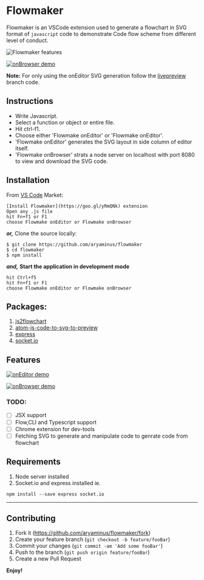 # Flowmaker

Flowmaker is an VSCode extension used to generate a flowchart in SVG format of `javascript` code to demonstrate Code flow scheme from different level of conduct.

![Flowmaker features](https://i.imgur.com/FIacJUP.gif)

[![onBrowser demo](https://i.imgur.com/k77hQLy.png)](https://i.imgur.com/k77hQLy.png)

**Note:**
For only using the onEditor SVG generation follow the <a href="https://github.com/aryaminus/flowmaker/tree/livepreview" target="_blank">livepreview</a> branch code.

## Instructions
- Write Javascript.
- Select a function or object or entire file.  
- Hit ctrl-f1.
- Choose either 'Flowmake onEditor' or 'Flowmake onEditor'.
- 'Flowmake onEditor' generates the SVG layout in side column of editor itself.
- 'Flowmake onBrowser' strats a node server on localhost with port 8080 to view and download the SVG code.

## Installation

From [VS Code](https://code.visualstudio.com) Market:
```
[Install Flowmaker](https://goo.gl/yRmQNk) extension
Open any .js file
hit Fn+f1 or F1
choose Flowmake onEditor or Flowmake onBrowser
```
***or,***
Clone the source locally:
```
$ git clone https://github.com/aryaminus/flowmaker
$ cd flowmaker
$ npm install
```
***and,***
**Start the application in development mode**
```
hit Ctrl+f5
hit Fn+f1 or F1
choose Flowmake onEditor or Flowmake onBrowser
```

## Packages:
1. <a href="https://github.com/Bogdan-Lyashenko/js-code-to-svg-flowchart" target="_blank">js2flowchart</a>
2. <a href="https://github.com/GramParallelo/atom-js-code-to-svg-to-preview" target="_blank">atom-js-code-to-svg-to-preview</a>
3. <a href="https://github.com/expressjs/express" target="_blank">express</a>
4. <a href="https://github.com/socketio/socket.io" target="_blank">socket.io</a>

## Features

[![onEditor demo](https://i.imgur.com/F3LC8LA.png)](https://i.imgur.com/F3LC8LA.png)

[![onBrowser demo](https://i.imgur.com/Hw9SZ5M.png)](https://i.imgur.com/Hw9SZ5M.png)

### TODO:
- [ ] JSX support
- [ ] Flow,CLI and Typescript support
- [ ] Chrome extension for dev-tools
- [ ] Fetching SVG to generate and manipulate code to genrate code from flowchart

## Requirements

1. Node server installed
2. Socket.io and express installed ie.
```
npm install --save express socket.io
```

-----------------------------------------------------------------------------------------------------------

## Contributing

1. Fork it (<https://github.com/aryaminus/flowmaker/fork>)
2. Create your feature branch (`git checkout -b feature/fooBar`)
3. Commit your changes (`git commit -am 'Add some fooBar'`)
4. Push to the branch (`git push origin feature/fooBar`)
5. Create a new Pull Request

**Enjoy!**